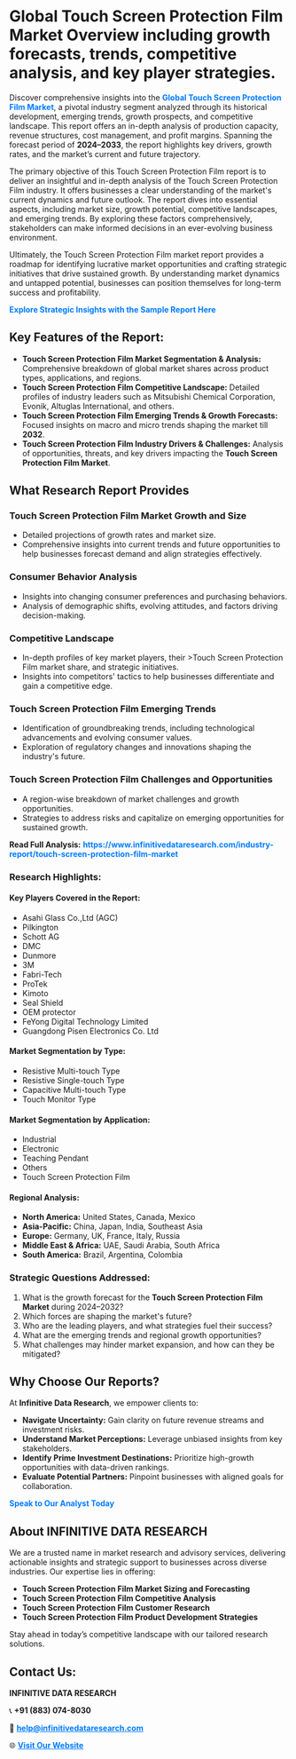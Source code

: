 <h1>Global Touch Screen Protection Film Market Overview including growth forecasts, trends, competitive analysis, and key player strategies.</h1>
<p>
Discover comprehensive insights into the 
<a href="https://www.infinitivedataresearch.com/industry-report/touch-screen-protection-film-market" rel="dofollow" style="color: #007BFF; text-decoration: none;"><strong>Global Touch Screen Protection Film Market</strong></a>, a pivotal industry segment analyzed through its historical development, emerging trends, growth prospects, and competitive landscape. This report offers an in-depth analysis of production capacity, revenue structures, cost management, and profit margins. Spanning the forecast period of <strong>2024–2033</strong>, the report highlights key drivers, growth rates, and the market’s current and future trajectory.
</p>
<p>
The primary objective of this Touch Screen Protection Film report is to deliver an insightful and in-depth analysis of the Touch Screen Protection Film industry. It offers businesses a clear understanding of the market's current dynamics and future outlook. The report dives into essential aspects, including market size, growth potential, competitive landscapes, and emerging trends. By exploring these factors comprehensively, stakeholders can make informed decisions in an ever-evolving business environment.
</p>
<p>
Ultimately, the Touch Screen Protection Film market report provides a roadmap for identifying lucrative market opportunities and crafting strategic initiatives that drive sustained growth. By understanding market dynamics and untapped potential, businesses can position themselves for long-term success and profitability.
</p>
<p>
<a href="https://www.infinitivedataresearch.com/request-sample/reportId=103646" style="color: #007BFF; text-decoration: none;"><strong>Explore Strategic Insights with the Sample Report Here</strong></a>
</p>

<h2>Key Features of the Report:</h2>
<ul>
<li><strong>Touch Screen Protection Film Market Segmentation & Analysis:</strong> Comprehensive breakdown of global market shares across product types, applications, and regions.</li>
<li><strong>Touch Screen Protection Film Competitive Landscape:</strong> Detailed profiles of industry leaders such as Mitsubishi Chemical Corporation, Evonik, Altuglas International, and others.</li>
<li><strong>Touch Screen Protection Film Emerging Trends & Growth Forecasts:</strong> Focused insights on macro and micro trends shaping the market till <strong>2032</strong>.</li>
<li><strong>Touch Screen Protection Film Industry Drivers & Challenges:</strong> Analysis of opportunities, threats, and key drivers impacting the <strong>Touch Screen Protection Film Market</strong>.</li>
</ul>

<h2>What Research Report Provides</h2>
<h3>Touch Screen Protection Film Market Growth and Size</h3>
<ul>
<li>Detailed projections of growth rates and market size.</li>
<li>Comprehensive insights into current trends and future opportunities to help businesses forecast demand and align strategies effectively.</li>
</ul>

<h3>Consumer Behavior Analysis</h3>
<ul>
<li>Insights into changing consumer preferences and purchasing behaviors.</li>
<li>Analysis of demographic shifts, evolving attitudes, and factors driving decision-making.</li>
</ul>

<h3>Competitive Landscape</h3>
<ul>
<li>In-depth profiles of key market players, their >Touch Screen Protection Film market share, and strategic initiatives.</li>
<li>Insights into competitors' tactics to help businesses differentiate and gain a competitive edge.</li>
</ul>

<h3>Touch Screen Protection Film Emerging Trends</h3>
<ul>
<li>Identification of groundbreaking trends, including technological advancements and evolving consumer values.</li>
<li>Exploration of regulatory changes and innovations shaping the industry's future.</li>
</ul>

<h3>Touch Screen Protection Film Challenges and Opportunities</h3>
<ul>
<li>A region-wise breakdown of market challenges and growth opportunities.</li>
<li>Strategies to address risks and capitalize on emerging opportunities for sustained growth.</li>
</ul>
<p><strong>Read Full Analysis:</strong> <a href="https://www.infinitivedataresearch.com/industry-report/touch-screen-protection-film-market" rel="dofollow" style="color: #007BFF; text-decoration: none;"><strong>https://www.infinitivedataresearch.com/industry-report/touch-screen-protection-film-market</strong></a></p>
<h3>Research Highlights:</h3>
<h4>Key Players Covered in the Report:</h4>
<ul><li>Asahi Glass Co.,Ltd (AGC)</li><li>Pilkington</li><li>Schott AG</li><li>DMC</li><li>Dunmore</li><li>3M</li><li>Fabri-Tech</li><li>ProTek</li><li>Kimoto</li><li>Seal Shield</li><li>OEM protector</li><li>FeYong Digital Technology Limited</li><li>Guangdong Pisen Electronics Co. Ltd</li></ul>
<h4>Market Segmentation by Type:</h4>
<ul><li>Resistive Multi-touch Type</li><li>Resistive Single-touch Type</li><li>Capacitive Multi-touch Type</li><li>Touch Monitor Type</li></ul>
<h4>Market Segmentation by Application:</h4>
<ul><li>Industrial</li><li>Electronic</li><li>Teaching Pendant</li><li>Others</li><li>Touch Screen Protection Film</li></ul>

<h4>Regional Analysis:</h4>
<ul>
<li><strong>North America:</strong> United States, Canada, Mexico</li>
<li><strong>Asia-Pacific:</strong> China, Japan, India, Southeast Asia</li>
<li><strong>Europe:</strong> Germany, UK, France, Italy, Russia</li>
<li><strong>Middle East & Africa:</strong> UAE, Saudi Arabia, South Africa</li>
<li><strong>South America:</strong> Brazil, Argentina, Colombia</li>
</ul>

<h3>Strategic Questions Addressed:</h3>
<ol>
<li>What is the growth forecast for the <strong>Touch Screen Protection Film Market</strong> during 2024–2032?</li>
<li>Which forces are shaping the market's future?</li>
<li>Who are the leading players, and what strategies fuel their success?</li>
<li>What are the emerging trends and regional growth opportunities?</li>
<li>What challenges may hinder market expansion, and how can they be mitigated?</li>
</ol>

<h2>Why Choose Our Reports?</h2>
<p>At <strong>Infinitive Data Research</strong>, we empower clients to:</p>
<ul>
<li><strong>Navigate Uncertainty:</strong> Gain clarity on future revenue streams and investment risks.</li>
<li><strong>Understand Market Perceptions:</strong> Leverage unbiased insights from key stakeholders.</li>
<li><strong>Identify Prime Investment Destinations:</strong> Prioritize high-growth opportunities with data-driven rankings.</li>
<li><strong>Evaluate Potential Partners:</strong> Pinpoint businesses with aligned goals for collaboration.</li>
</ul>
<p><a href="https://www.infinitivedataresearch.com/industry-report/touch-screen-protection-film-market" rel="dofollow" style="color: #007BFF; text-decoration: none;"><strong>Speak to Our Analyst Today</strong></a></p>

<h2>About INFINITIVE DATA RESEARCH</h2>
<p>We are a trusted name in market research and advisory services, delivering actionable insights and strategic support to businesses across diverse industries. Our expertise lies in offering:</p>
<ul>
<li><strong>Touch Screen Protection Film Market Sizing and Forecasting</strong></li>
<li><strong>Touch Screen Protection Film Competitive Analysis</strong></li>
<li><strong>Touch Screen Protection Film Customer Research</strong></li>
<li><strong>Touch Screen Protection Film Product Development Strategies</strong></li>
</ul>
<p>Stay ahead in today’s competitive landscape with our tailored research solutions.</p>

<h2>Contact Us:</h2>
<p><strong>INFINITIVE DATA RESEARCH</strong></p>
<p>📞 <strong>+91 (883) 074-8030</strong></p>
<p>📧 <strong><a href="mailto:help@infinitivedataresearch.com" style="color: #007BFF;">help@infinitivedataresearch.com</a></strong></p>
<p>🌐 <strong><a href="https://www.infinitivedataresearch.com" rel="dofollow" style="color: #007BFF;">Visit Our Website</a></strong></p>